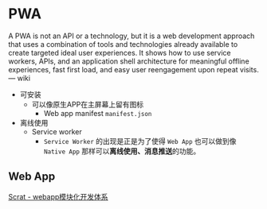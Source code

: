 # PWA

A PWA is not an API or a technology, but it is a web development approach that uses a combination of tools and technologies already available to create targeted ideal user experiences. It shows how to use service workers, APIs, and an application shell architecture for meaningful offline experiences, fast first load, and easy user reengagement upon repeat visits. — wiki

- 可安装
  - 可以像原生APP在主屏幕上留有图标
    - Web app manifest  `manifest.json`
- 离线使用
  - Service worker
    - `Service Worker` 的出现是正是为了使得 `Web App` 也可以做到像 `Native App` 那样可以**离线使用、消息推送**的功能。



## Web App

[Scrat - webapp模块化开发体系](https://github.com/scrat-team/scrat)